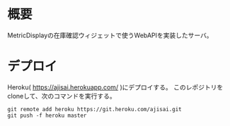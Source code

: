 # 概要

MetricDisplayの在庫確認ウィジェットで使うWebAPIを実装したサーバ。

# デプロイ

Heroku( https://ajisai.herokuapp.com/ )にデプロイする。
このレポジトリをcloneして、次のコマンドを実行する。

    git remote add heroku https://git.heroku.com/ajisai.git
    git push -f heroku master
